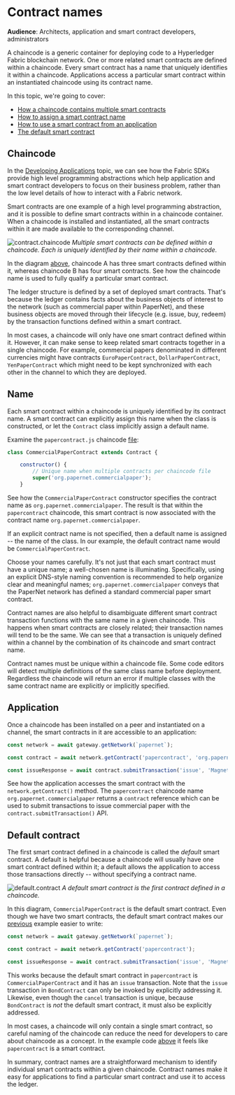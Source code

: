 # Contract names

**Audience**: Architects, application and smart contract developers,
administrators

A chaincode is a generic container for deploying code to a Hyperledger Fabric
blockchain network. One or more related smart contracts are defined within a
chaincode. Every smart contract has a name that uniquely identifies it within a
chaincode. Applications access a particular smart contract within an
instantiated chaincode using its contract name.

In this topic, we're going to cover:
* [How a chaincode contains multiple smart contracts](#chaincode)
* [How to assign a smart contract name](#name)
* [How to use a smart contract from an application](#application)
* [The default smart contract](#default-contract)

## Chaincode

In the [Developing Applications](./developing_applications.html) topic, we can
see how the Fabric SDKs provide high level programming abstractions which help
application and smart contract developers to focus on their business problem,
rather than the low level details of how to interact with a Fabric network.

Smart contracts are one example of a high level programming abstraction, and it
is possible to define smart contracts within in a chaincode container. When a
chaincode is installed and instantiated, all the smart contracts within it are
made available to the corresponding channel.

![contract.chaincode](./develop.diagram.20.png) *Multiple smart contracts can be
defined within a chaincode. Each is uniquely identified by their name within a
chaincode.*

In the diagram [above](#chaincode), chaincode A has three smart contracts
defined within it, whereas chaincode B has four smart contracts. See how the
chaincode name is used to fully qualify a particular smart contract.

The ledger structure is defined by a set of deployed smart contracts. That's
because the ledger contains facts about the business objects of interest to the
network (such as commercial paper within PaperNet), and these business objects
are moved through their lifecycle (e.g. issue, buy, redeem) by the transaction
functions defined within a smart contract.

In most cases, a chaincode will only have one smart contract defined within it.
However, it can make sense to keep related smart contracts together in a single
chaincode. For example, commercial papers denominated in different currencies
might have contracts `EuroPaperContract`, `DollarPaperContract`,
`YenPaperContract` which might need to be kept synchronized with each other in
the channel to which they are deployed.

## Name

Each smart contract within a chaincode is uniquely identified by its contract
name. A smart contract can explicitly assign this name when the class is
constructed, or let the `Contract` class implicitly assign a default name.

Examine the `papercontract.js` chaincode
[file](https://github.com/hyperledger/fabric-samples/blob/master/commercial-paper/organization/magnetocorp/contract/lib/papercontract.js#L31):

```javascript
class CommercialPaperContract extends Contract {

    constructor() {
        // Unique name when multiple contracts per chaincode file
        super('org.papernet.commercialpaper');
    }
```

See how the `CommercialPaperContract` constructor specifies the contract name as
`org.papernet.commercialpaper`. The result is that within the `papercontract`
chaincode, this smart contract is now associated with the contract name
`org.papernet.commercialpaper`.

If an explicit contract name is not specified, then a default name is assigned
-- the name of the class.  In our example, the default contract name would be
`CommercialPaperContract`.

Choose your names carefully. It's not just that each smart contract must have a
unique name; a well-chosen name is illuminating. Specifically, using an explicit
DNS-style naming convention is recommended to help organize clear and meaningful
names; `org.papernet.commercialpaper` conveys that the PaperNet network has
defined a standard commercial paper smart contract.

Contract names are also helpful to disambiguate different smart contract
transaction functions with the same name in a given chaincode. This happens when
smart contracts are closely related; their transaction names will tend to be the
same. We can see that a transaction is uniquely defined within a channel by the
combination of its chaincode and smart contract name.

Contract names must be unique within a chaincode file. Some code editors will
detect multiple definitions of the same class name before deployment. Regardless
the chaincode will return an error if multiple classes with the same contract
name are explicitly or implicitly specified.

## Application

Once a chaincode has been installed on a peer and instantiated on a channel, the
smart contracts in it are accessible to an application:

```javascript
const network = await gateway.getNetwork(`papernet`);

const contract = await network.getContract('papercontract', 'org.papernet.commercialpaper');

const issueResponse = await contract.submitTransaction('issue', 'MagnetoCorp', '00001', '2020-05-31', '2020-11-30', '5000000');
```

See how the application accesses the smart contract with the
`network.getContract()` method. The `papercontract` chaincode name
`org.papernet.commercialpaper` returns a `contract` reference which can be
used to submit transactions to issue commercial paper with the
`contract.submitTransaction()` API.

## Default contract

The first smart contract defined in a chaincode is called the *default*
smart contract. A default is helpful because a chaincode will usually have one
smart contract defined within it; a default allows the application to access
those transactions directly -- without specifying a contract name.

![default.contract](./develop.diagram.21.png) *A default smart contract is the
first contract defined in a chaincode.*

In this diagram, `CommercialPaperContract` is the default smart contract. Even
though we have two smart contracts, the default smart contract makes our
[previous](#application) example easier to write:

```javascript
const network = await gateway.getNetwork(`papernet`);

const contract = await network.getContract('papercontract');

const issueResponse = await contract.submitTransaction('issue', 'MagnetoCorp', '00001', '2020-05-31', '2020-11-30', '5000000');
```

This works because the default smart contract in `papercontract` is
`CommercialPaperContract` and it has an `issue` transaction. Note that the
`issue` transaction in `BondContract` can only be invoked by explicitly
addressing it. Likewise, even though the `cancel` transaction is unique, because
`BondContract` is *not* the default smart contract, it must also be explicitly
addressed.

In most cases, a chaincode will only contain a single smart contract, so careful
naming of the chaincode can reduce the need for developers to care about
chaincode as a concept. In the example code [above](#default-contract) it feels
like `papercontract` is a smart contract.

In summary, contract names are a straightforward mechanism to identify
individual smart contracts within a given chaincode. Contract names make it easy
for applications to find a particular smart contract and use it to access the
ledger.

<!--- Licensed under Creative Commons Attribution 4.0 International License
https://creativecommons.org/licenses/by/4.0/ -->